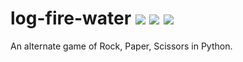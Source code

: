 # log-fire-water ![](https://img.shields.io/travis/rbstrachan/log-fire-water.svg) ![](https://img.shields.io/codeclimate/maintainability/rbstrachan/log-fire-water.svg) ![](https://img.shields.io/codeclimate/issues/github/rbstrachan/log-fire-water.svg)
An alternate game of Rock, Paper, Scissors in Python.
